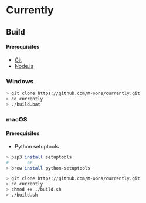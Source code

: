 # Currently

## Build

#### Prerequisites
- [Git](https://git-scm.com/downloads)
- [Node.js](https://nodejs.org/en/download)

### Windows
```bash
> git clone https://github.com/M-oons/currently.git
> cd currently
> ./build.bat
```

### macOS

#### Prerequisites
- Python setuptools
```bash
> pip3 install setuptools
#       or
> brew install python-setuptools
```

```bash
> git clone https://github.com/M-oons/currently.git
> cd currently
> chmod +x ./build.sh
> ./build.sh
```